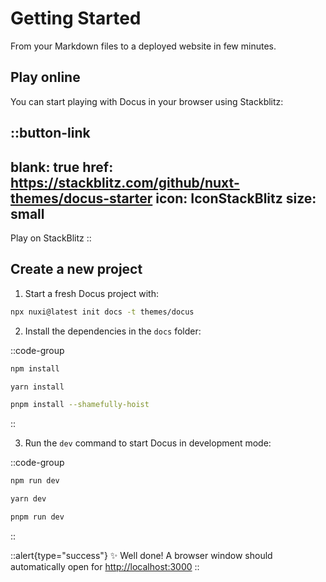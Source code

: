 # Getting Started

From your Markdown files to a deployed website in few minutes.

## Play online

You can start playing with Docus in your browser using Stackblitz:

::button-link
---
blank: true
href: https://stackblitz.com/github/nuxt-themes/docus-starter
icon: IconStackBlitz
size: small
---
Play on StackBlitz
::

## Create a new project

1. Start a fresh Docus project with:

```bash [npx]
npx nuxi@latest init docs -t themes/docus
```

2. Install the dependencies in the `docs` folder:

::code-group
```bash [npm]
npm install
```

```bash [yarn]
yarn install
```

```bash [pnpm]
pnpm install --shamefully-hoist
```
::

3. Run the `dev` command to start Docus in development mode:

::code-group
```bash [npm]
npm run dev
```

```bash [yarn]
yarn dev
```

```bash [pnpm]
pnpm run dev
```
::

::alert{type="success"}
✨ Well done! A browser window should automatically open for <http://localhost:3000>
::
